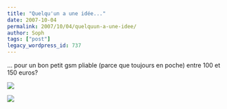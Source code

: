 ```yaml
---
title: "Quelqu'un a une idée..."
date: 2007-10-04
permalink: 2007/10/04/quelquun-a-une-idee/
author: Soph
tags: ["post"]
legacy_wordpress_id: 737
---
```


... pour un bon petit gsm pliable (parce que toujours en poche) entre 100 et 150 euros?

[<img src="https://64k.be/wp-content/uploads/2007/10/machinelaver.jpg" />](https://64k.be/wp-content/uploads/2007/10/machinelaver.jpg)

<!-- excerpt -->

[<img src="https://64k.be/wp-content/uploads/2007/10/ecran.jpg" />](https://64k.be/wp-content/uploads/2007/10/ecran.jpg)
